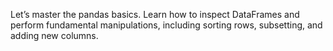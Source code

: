 Let’s master the pandas basics. 
Learn how to inspect DataFrames and perform fundamental manipulations, including sorting rows, subsetting, and adding new columns.

